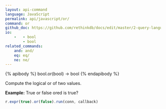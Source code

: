 ```yaml
---
layout: api-command 
language: JavaScript
permalink: api/javascript/or/
command: or 
github_doc: https://github.com/rethinkdb/docs/edit/master/2-query-language/api/javascript/math-and-logic/or.md
io:
    -   - bool
        - bool
related_commands:
    and: and/
    eq: eq/
    ne: ne/
---
```


{% apibody %}
bool.or(bool) &rarr; bool
{% endapibody %}

Compute the logical or of two values.

__Example:__ True or false ored is true?

```js
r.expr(true).or(false).run(conn, callback)
```
